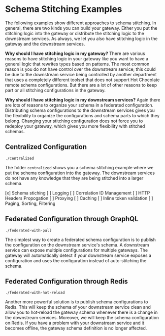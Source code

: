 # Schema Stitching Examples

The following examples show different approaches to schema stitching. In general, there are two kinds you can build your gateway. Either you put the stitching logic into the gateway or distribute the stitching logic to the downstream services. As always, we let you also have stitching logic in the gateway and the downstream services.

**Why should I have stitching logic in my gateway?**
There are various reasons to have stitching logic in your gateway like you want to have a general logic that rewrites types based on patterns. The most common reason is you do not have control over the downstream service; this could be due to the downstream service being controlled by another department that uses a completely different toolset that does not support Hot Chocolate remote schema configurations. But there are a lot of other reasons to keep part or all stitching configurations in the gateway.

**Why should I have stitching logic in my downstream services?**
Again there are lots of reasons to organize your schema in a federated configuration. Distributing schema configurations to the downstream services gives you the flexibility to organize the configurations and schema parts to which they belong. Changing your stitching configuration does not force you to redeploy your gateway, which gives you more flexibility with stitched schemas.

## Centralized Configuration

`./centralized`

The folder `centralized` shows you a schema stitching example where we put the schema configuration into the gateway. The downstream services do not have any knowledge that they are being stitched into a larger schema.

[x] Schema stiching
[ ] Logging
[ ] Correlation ID Management
[ ] HTTP Headers Propogation
[ ] Proxying
[ ] Caching
[ ] Inline token validation 
[ ] Paging, Sorting, Filtering

## Federated Configuration through GraphQL

`./federated-with-pull`

The simplest way to create a federated schema configuration is to publish the configuration on the downstream service's schema. A downstream service can expose multiple configurations for multiple gateways. 
The gateway will automatically detect if your downstream service exposes a configuration and uses the configuration instead of auto-stitching the schema.

## Federated Configuration through Redis

`./federated-with-hot-reload`

Another more powerful solution is to publish schema configurations to Redis. This will keep the schema of your downstream service clean and allow you to hot-reload the gateway schema whenever there is a change in the downstream services. Moreover, we will keep the schema configuration on Redis. If you have a problem with your downstream service and it becomes offline, the gateway schema definition is no longer affected.


